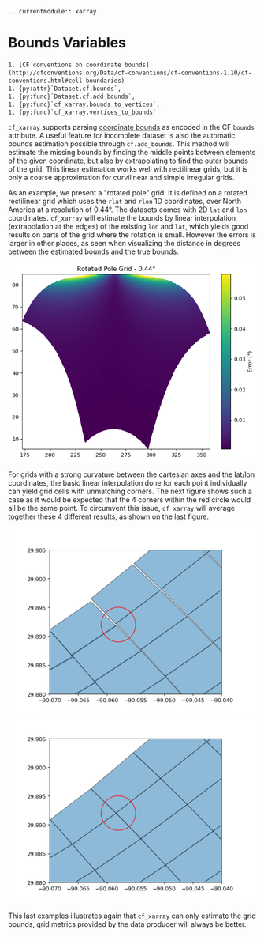 ```{eval-rst}
.. currentmodule:: xarray
```

# Bounds Variables

```{seealso}
1. [CF conventions on coordinate bounds](http://cfconventions.org/Data/cf-conventions/cf-conventions-1.10/cf-conventions.html#cell-boundaries)
1. {py:attr}`Dataset.cf.bounds`,
1. {py:func}`Dataset.cf.add_bounds`,
1. {py:func}`cf_xarray.bounds_to_vertices`,
1. {py:func}`cf_xarray.vertices_to_bounds`
```

`cf_xarray` supports parsing [coordinate bounds](http://cfconventions.org/Data/cf-conventions/cf-conventions-1.10/cf-conventions.html#cell-boundaries) as encoded in the CF `bounds` attribute. A useful feature for incomplete dataset is also the automatic bounds estimation possible through `cf.add_bounds`. This method will estimate the missing bounds by finding the middle points between elements of the given coordinate, but also by extrapolating to find the outer bounds of the grid. This linear estimation works well with rectilinear grids, but it is only a coarse approximation for curvilinear and simple irregular grids.

As an example, we present a "rotated pole" grid. It is defined on a rotated rectilinear grid which uses the `rlat` and `rlon` 1D coordinates, over North America at a resolution of 0.44°. The datasets comes with 2D `lat` and `lon` coordinates. `cf_xarray` will estimate the bounds by linear interpolation (extrapolation at the edges) of the existing `lon` and `lat`, which yields good results on parts of the grid where the rotation is small. However the errors is larger in other places, as seen when visualizing the distance in degrees between the estimated bounds and the true bounds.

![2d bounds error](2D_bounds_error.png)

For grids with a strong curvature between the cartesian axes and the lat/lon coordinates, the basic linear interpolation done for each point individually can yield grid cells with unmatching corners. The next figure shows such a case as it would be expected that the 4 corners within the red circle would all be the same point. To circumvent this issue, `cf_xarray` will average together these 4 different results, as shown on the last figure.

![2d bounds unmatching corners](2D_bounds_nonunique.png)
![2d bounds averaged corners](2D_bounds_averaged.png)

This last examples illustrates again that `cf_xarray` can only estimate the grid bounds, grid metrics provided by the data producer will always be better.
